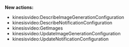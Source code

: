 **New actions:**

- kinesisvideo:DescribeImageGenerationConfiguration
- kinesisvideo:DescribeNotificationConfiguration
- kinesisvideo:GetImages
- kinesisvideo:UpdateImageGenerationConfiguration
- kinesisvideo:UpdateNotificationConfiguration
